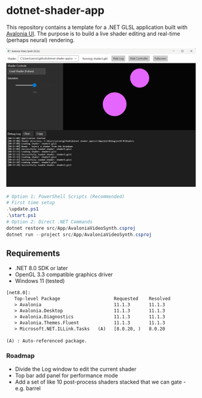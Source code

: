 # dotnet-shader-app

This repository contains a template for a .NET GLSL application built with [Avalonia UI](https://avaloniaui.net/). The purpose is to build a live shader editing and real-time (perhaps neural) rendering. 

![Avalonia Video Synth](media/20250918.png)

```powershell
# Option 1: PowerShell Scripts (Recommended)
# First time setup
.\update.ps1
.\start.ps1
# Option 2: Direct .NET Commands
dotnet restore src/App/AvaloniaVideoSynth.csproj
dotnet run --project src/App/AvaloniaVideoSynth.csproj
```

## Requirements

- .NET 8.0 SDK or later
- OpenGL 3.3 compatible graphics driver
- Windows 11 (tested)

```
[net8.0]: 
   Top-level Package                    Requested    Resolved
   > Avalonia                           11.1.3       11.1.3
   > Avalonia.Desktop                   11.1.3       11.1.3
   > Avalonia.Diagnostics               11.1.3       11.1.3
   > Avalonia.Themes.Fluent             11.1.3       11.1.3
   > Microsoft.NET.ILLink.Tasks   (A)   [8.0.20, )   8.0.20

(A) : Auto-referenced package.
```
### Roadmap

- Divide the Log window to edit the current shader  
- Top bar add panel for performance mode  
- Add a set of like 10 post-process shaders stacked that we can gate - e.g. barrel  


